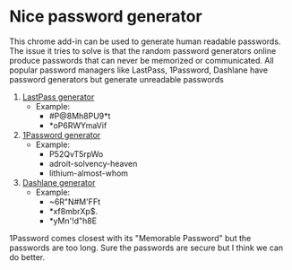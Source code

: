 # Nice password generator
This chrome add-in can be used to generate human readable passwords. The issue it tries to solve is that the random password generators online produce passwords that can never be memorized or communicated. All popular password managers like LastPass, 1Password, Dashlane have password generators but generate unreadable passwords

 1. [LastPass generator](https://www.lastpass.com/password-generator)
	 - Example: 
		 - #P@8Mh8PU9*t
		 - *oP6RWYmaVif  	
 2. [1Password generator](https://1password.com/password-generator/)
	 - Example:
		 - P52QvT5rpWo
		 - adroit-solvency-heaven 
		 - lithium-almost-whom
 3. [Dashlane generator](https://www.dashlane.com/features/password-generator)
	 - Example:
		 - ~6R"N#M'FFt 
		 - *xf8mbrXp$.
		 - *yMn'!d"h8E

1Password comes closest with its "Memorable Password" but the passwords are too long.
Sure the passwords are secure but I think we can do better. 



<!--stackedit_data:
eyJoaXN0b3J5IjpbLTE5MDQ1MjEyMzUsLTM4MTc4Mjk5MCwxOT
E5ODU5NzUzLC0yMDkzNjQ0NDU4XX0=
-->
